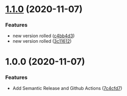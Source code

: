 # [1.1.0](https://github.com/suyanksaraswat/semantic-release/compare/v1.0.0...v1.1.0) (2020-11-07)


### Features

* new version rolled ([c4bb4d3](https://github.com/suyanksaraswat/semantic-release/commit/c4bb4d34fda622e41a821650ebb6d935acc7451e))
* new version rolled ([3c11612](https://github.com/suyanksaraswat/semantic-release/commit/3c1161258bf5e5c253ca66893a286b9f2633d0da))

# 1.0.0 (2020-11-07)


### Features

* Add Semantic Release and Github Actions ([7c4cfd7](https://github.com/suyanksaraswat/semantic-release/commit/7c4cfd7c3ebe94c1cc2659b1f10266e21eae1703))
